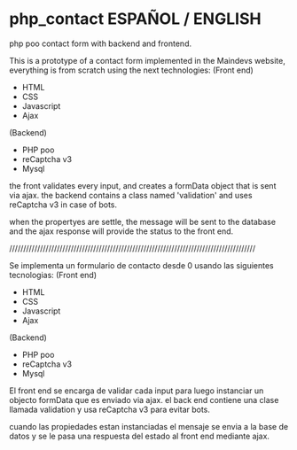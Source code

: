 # php_contact ESPAÑOL / ENGLISH
php poo contact form with backend and frontend. 

This is a prototype of a contact form implemented in the Maindevs website, everything is from scratch using the next technologies:
(Front end)
- HTML
- CSS
- Javascript
- Ajax

(Backend)
- PHP poo
- reCaptcha v3
- Mysql

the front validates every input, and creates a formData object that is sent via ajax.
the backend contains a class named 'validation' and uses reCaptcha v3 in case of bots.

when the propertyes are settle, the message will be sent to the database 
and the ajax response will provide the status to the front end.

////////////////////////////////////////////////////////////////////////////////////////

Se implementa un formulario de contacto desde 0
usando las siguientes tecnologias:
(Front end)
- HTML
- CSS
- Javascript
- Ajax

(Backend)
- PHP poo
- reCaptcha v3
- Mysql

El front end se encarga de validar cada input para luego instanciar un objecto formData que es enviado via ajax.
el back end contiene una clase llamada validation y usa reCaptcha v3 para evitar bots.

cuando las propiedades estan instanciadas el mensaje se envia a la base de datos
y se le pasa una respuesta del estado al front end mediante ajax.

